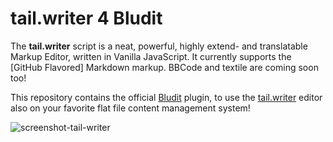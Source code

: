 tail.writer 4 Bludit
====================
The **tail.writer** script is a neat, powerful, highly extend- and translatable Markup Editor,
written in Vanilla JavaScript. It currently supports the [GitHub Flavored] Markdown markup. BBCode
and textile are coming soon too!

This repository contains the official [Bludit](https://www.bludit.com) plugin, to use the
[tail.writer](https://www.github.com/pytesNET/tail.writer) editor also on your favorite flat file content
management system!

![screenshot-tail-writer](https://raw.githubusercontent.com/pytesNET/tail.writer-bludit/master/screenshot.png)
